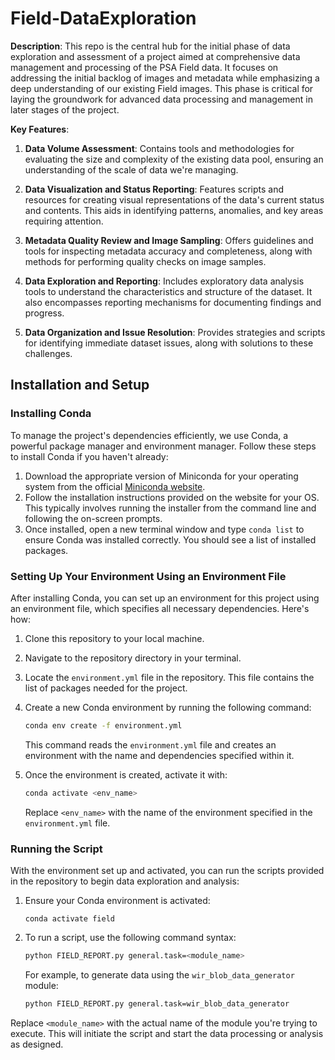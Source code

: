 # Field-DataExploration

**Description**:
This repo is the central hub for the initial phase of data exploration and assessment of a project aimed at comprehensive data management and processing of the PSA Field data. It focuses on addressing the initial backlog of images and metadata while emphasizing a deep understanding of our existing Field images. This phase is critical for laying the groundwork for advanced data processing and management in later stages of the project.

**Key Features**:

1. **Data Volume Assessment**: Contains tools and methodologies for evaluating the size and complexity of the existing data pool, ensuring an understanding of the scale of data we're managing.

2. **Data Visualization and Status Reporting**: Features scripts and resources for creating visual representations of the data's current status and contents. This aids in identifying patterns, anomalies, and key areas requiring attention.

3. **Metadata Quality Review and Image Sampling**: Offers guidelines and tools for inspecting metadata accuracy and completeness, along with methods for performing quality checks on image samples.

4. **Data Exploration and Reporting**: Includes exploratory data analysis tools to understand the characteristics and structure of the dataset. It also encompasses reporting mechanisms for documenting findings and progress.

5. **Data Organization and Issue Resolution**: Provides strategies and scripts for identifying immediate dataset issues, along with solutions to these challenges.

## Installation and Setup

### Installing Conda
To manage the project's dependencies efficiently, we use Conda, a powerful package manager and environment manager. Follow these steps to install Conda if you haven't already:

1. Download the appropriate version of Miniconda for your operating system from the official [Miniconda website](https://docs.anaconda.com/free/miniconda/).
2. Follow the installation instructions provided on the website for your OS. This typically involves running the installer from the command line and following the on-screen prompts.
3. Once installed, open a new terminal window and type `conda list` to ensure Conda was installed correctly. You should see a list of installed packages.


### Setting Up Your Environment Using an Environment File
After installing Conda, you can set up an environment for this project using an environment file, which specifies all necessary dependencies. Here's how:

1. Clone this repository to your local machine.
2. Navigate to the repository directory in your terminal.
3. Locate the `environment.yml` file in the repository. This file contains the list of packages needed for the project.
4. Create a new Conda environment by running the following command:
   ```bash
   conda env create -f environment.yml
   ```
   This command reads the `environment.yml` file and creates an environment with the name and dependencies specified within it.

5. Once the environment is created, activate it with:
   ```bash
   conda activate <env_name>
   ```
   Replace `<env_name>` with the name of the environment specified in the `environment.yml` file.


### Running the Script
With the environment set up and activated, you can run the scripts provided in the repository to begin data exploration and analysis:

1. Ensure your Conda environment is activated:
   ```
   conda activate field
   ```
2. To run a script, use the following command syntax:
   ```bash
   python FIELD_REPORT.py general.task=<module_name>
   ```
   For example, to generate data using the `wir_blob_data_generator` module:
   ```bash
   python FIELD_REPORT.py general.task=wir_blob_data_generator
   ```

Replace `<module_name>` with the actual name of the module you're trying to execute. This will initiate the script and start the data processing or analysis as designed.